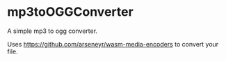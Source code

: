 # mp3toOGGConverter
A simple mp3 to ogg converter.  

Uses https://github.com/arseneyr/wasm-media-encoders to convert your file.
